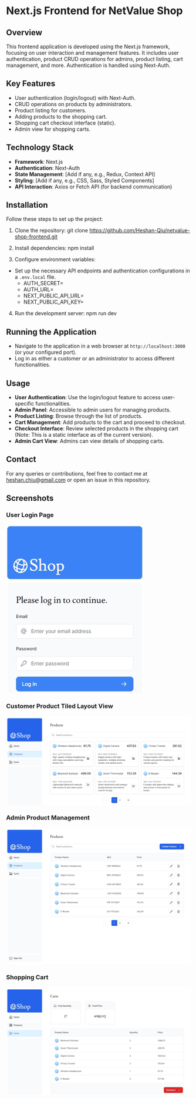 # Next.js Frontend for NetValue Shop

## Overview

This frontend application is developed using the Next.js framework, focusing on user interaction and management features. It includes user authentication, product CRUD operations for admins, product listing, cart management, and more. Authentication is handled using Next-Auth.

## Key Features

-   User authentication (login/logout) with Next-Auth.
-   CRUD operations on products by administrators.
-   Product listing for customers.
-   Adding products to the shopping cart.
-   Shopping cart checkout interface (static).
-   Admin view for shopping carts.

## Technology Stack

-   **Framework**: Next.js
-   **Authentication**: Next-Auth
-   **State Management**: [Add if any, e.g., Redux, Context API]
-   **Styling**: [Add if any, e.g., CSS, Sass, Styled Components]
-   **API Interaction**: Axios or Fetch API (for backend communication)

## Installation

Follow these steps to set up the project:

1. Clone the repository:
   git clone https://github.com/Heshan-Qiu/netvalue-shop-frontend.git

2. Install dependencies:
   npm install

3. Configure environment variables:

-   Set up the necessary API endpoints and authentication configurations in a `.env.local` file.
    -   AUTH_SECRET=
    -   AUTH_URL=
    -   NEXT_PUBLIC_API_URL=
    -   NEXT_PUBLIC_API_KEY=

4. Run the development server:
   npm run dev

## Running the Application

-   Navigate to the application in a web browser at `http://localhost:3000` (or your configured port).
-   Log in as either a customer or an administrator to access different functionalities.

## Usage

-   **User Authentication**: Use the login/logout feature to access user-specific functionalities.
-   **Admin Panel**: Accessible to admin users for managing products.
-   **Product Listing**: Browse through the list of products.
-   **Cart Management**: Add products to the cart and proceed to checkout.
-   **Checkout Interface**: Review selected products in the shopping cart (Note: This is a static interface as of the current version).
-   **Admin Cart View**: Admins can view details of shopping carts.

## Contact

For any queries or contributions, feel free to contact me at heshan.chiu@gmail.com or open an issue in this repository.

## Screenshots

### User Login Page

![User Login Page](screenshots/login.png)

### Customer Product Tiled Layout View

![Customer Product Tiled Layout View](screenshots/customer-product.png)

### Admin Product Management

![Admin Product Management](screenshots/admin-product.png)

### Shopping Cart

![Shopping Cart](screenshots/cart.png)

